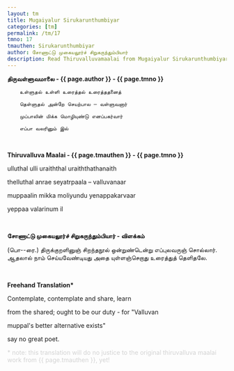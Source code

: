 ```yaml
---
layout: tm
title: Mugaiyalur Sirukarunthumbiyar
categories: [tm]
permalink: /tm/17
tmno: 17
tmauthen: Sirukarunthumbiyar
author: சோணாட்டு முகையலூர்ச் சிறுகருந்தும்பியார்
description: Read Thiruvalluvamaalai from Mugaiyalur Sirukarunthumbiyar with english translation
---
```


**திருவள்ளுவமாலை - {{ page.author }} - {{ page.tmno }}**
	
        உள்ளுதல் உள்ளி உரைத்தல் உரைத்ததனைத்

        தெள்ளுதல் அன்றே செயற்பால – வள்ளுவனார்

        முப்பாலின் மிக்க மொழியுண்டு எனப்பகர்வார்

        எப்பா வலரினும் இல்

<br>

**Thiruvalluva Maalai - {{ page.tmauthen }} - {{ page.tmno }}**

ulluthal ulli uraiththal uraiththathanaith

thelluthal anrae seyatrpaala – valluvanaar

muppaalin mikka moliyundu yenappakarvaar

yeppaa valarinum il

<br>

**சோணாட்டு முகையலூர்ச் சிறுகருந்தும்பியார் - விளக்கம்**

(பொ--ரை.) திருக்குறளினுஞ் சிறந்தநூல் ஒன்றுண்டென்று எப்புலவருஞ் சொல்லார். ஆதலால் நாம் செய்யவேண்டியது அதை யுள்ளஞ்செறாது உரைத்துத் தெளிதலே.

<br>

**Freehand Translation\***

Contemplate, contemplate and share, learn 

from the shared; ought to be our duty - for "Valluvan 

muppal's better alternative exists" 

say no great poet.

<p style="color: lightgrey;">* note: this translation will do no justice to the original thiruvalluva maalai work from {{ page.tmauthen }}, yet!</p>

<br>
